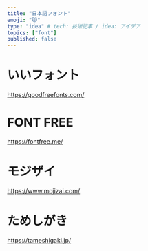 ```yaml
---
title: "日本語フォント"
emoji: "😸"
type: "idea" # tech: 技術記事 / idea: アイデア
topics: ["font"]
published: false
---
```


# いいフォント

https://goodfreefonts.com/

# FONT FREE

https://fontfree.me/


# モジザイ

https://www.mojizai.com/

# ためしがき

https://tameshigaki.jp/
